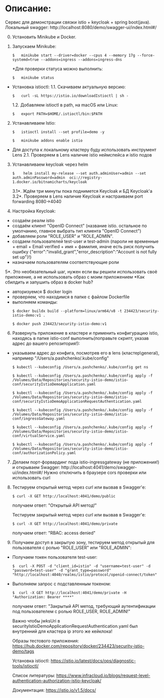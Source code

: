 # Описание:
Сервис для демонстрации связки istio + keycloak + spring boot(java).
Локальный swagger: http://localhost:8080/demo/swagger-ui/index.html#/

0. Установить Minikube и Docker.
1. Запускаем Minikube:
   ```
   $   minikube start --driver=docker --cpus 4 --memory 17g --force-systemd=true --addons=ingress --addons=ingress-dns
   ```

   *Для проверки статуса можно выполнить:
   ```
   $   minikube status
   ```
*  Установка istioctl:
   1.1. Скачиваем актуальную версию:
   ``` 
   $   curl -sL https://istio.io/downloadIstioctl | sh -
   ```
   1.2. Добавляем istioctl в path, на macOS или Linux:
   ``` 
   $   export PATH=$HOME/.istioctl/bin:$PATH
   ``` 

2. Устанавливаем Istio:
   ```
   $   istioctl install --set profile=demo -y
   ```
   ```
   $   minikube addons enable istio
   ```
*  Для доступа к локальному кластеру буду использовать инструмент Lens
   2.1. Проверяем в Lens наличие istio неймспейса и istio подов

3. Устанавливаем keycloak через helm
   ```
   $    helm install my-release --set auth.adminUser=admin --set auth.adminPassword=admin  oci://registry-1.docker.io/bitnamicharts/keycloak
   ```
   3.1*. Ждём три минуты пока поднимется Keycloak и БД Keycloak'а
   3.2*. Проверяем в Lens наличие Keycloak и настраиваем port forwarding 8080->4040

4. Настройка Keycloak:
 - создаём реалм istio
 - создаём клиент "OpenID Connect" (название istio. остальное по умолчанию, главное выбрать тип клиента "OpenID Connect")
 - добавляем роли "ROLE_USER" и "ROLE_ADMIN".
 - создаем пользователей test-user и test-admin
   (пароли не временные + email + Email verified + имя + фамилия, иначе есть риск получить ошибку {"error":"invalid_grant","error_description":"Account is not fully set up"}!)
 - назначаем пользователям соответствующие роли

5*. Это необязательный шаг, нужен если вы решили использовать своё приложение, а не использовать образ с моим приложением
*Как сбилдить и запушить образ в docker hub?
 - авторизуемся $ docker login
 - проверяем, что находимся в папке с файлом Dockerfile
 - выполняем команды:
   ```
   $ docker buildx build --platform=linux/arm64/v8 -t 234423/security-istio-demo:v1 .
   ```
   ```
   $ docker push 234423/security-istio-demo:v1
   ```

6. Развернуть приложение в кластере и применить конфигурацию istio, находясь в папке istio-conf выполнить(поправьте скрипт, указав адрес до вашего репозитория!):
 - указываем адрес до конфига, посмотрев его в lens (кластер\general), например "/Users/a.pashchenko/.kube/config"
   ```  
   $ kubectl --kubeconfig /Users/a.pashchenko/.kube/config get ns
   ```
   ```
   $ kubectl --kubeconfig /Users/a.pashchenko/.kube/config apply -f /Volumes/Data/Repositories/security-istio-demo/istio-conf/securityIstioDemoApplication.yaml
   ```
   ```
   $ kubectl --kubeconfig /Users/a.pashchenko/.kube/config apply -f /Volumes/Data/Repositories/security-istio-demo/istio-conf/securityIstioDemoApplicationRequestAuthentication.yaml
   ```
   ```
   $ kubectl --kubeconfig /Users/a.pashchenko/.kube/config apply -f /Volumes/Data/Repositories/security-istio-demo/istio-conf/ingressGateway.yaml
   ```
   ```
   $ kubectl --kubeconfig /Users/a.pashchenko/.kube/config apply -f /Volumes/Data/Repositories/security-istio-demo/istio-conf/virtualService.yaml
   ```
   ```
   $ kubectl --kubeconfig /Users/a.pashchenko/.kube/config apply -f /Volumes/Data/Repositories/security-istio-demo/istio-conf/authorizationPolicy.yaml
   ```

7. Делаем порт-форвардинг пода istio-ingressgateway (не приложения!) и открываем Swagger:
   http://localhost:4041/demo/swagger-ui/index.html#/
   Нужно отключить в браузере cors проверки или использовать curl

8. Тестируем открытый метод через curl или вызвав в Swagger'е:
   ```
   $ curl -X GET http://localhost:4041/demo/public
   ```
   получаем ответ: "Открытый API метод!"

   Тестируем закрытый метод через curl или вызвав в Swagger'е:
   ```
   $ curl -X GET http://localhost:4041/demo/private
   ```
   получаем ответ: "RBAC: access denied"

9. Получаем доступ в закрытую зону, тестируем метод открытый для пользователя с ролью "ROLE_USER" или "ROLE_ADMIN":
 - Получаем токен пользователя test-user:
   ```
   $  curl -X POST -d "client_id=istio" -d "username=test-user" -d "password=test-user" -d "grant_type=password" "http://localhost:4040/realms/istio/protocol/openid-connect/token"
   ```
- Выполняем запрос с подставленным токеном:
   ```
   $  curl -X GET http://localhost:4041/demo/private -H "Authorization: Bearer ****"
   ```
  получаем ответ: "Закрытый API метод, требующий аутентификации под пользователем с ролью ROLE_USER, ROLE_ADMIN!"

   Важно чтобы jwksUri в securityIstioDemoApplicationRequestAuthentication.yaml был внутренний для кластера ip этого же кейклока!

   Образы тестового приложения:
   https://hub.docker.com/repository/docker/234423/security-istio-demo/tags

   Установка istioctl:
   https://istio.io/latest/docs/ops/diagnostic-tools/istioctl/

   Список литературы:
   https://www.infracloud.io/blogs/request-level-authentication-authorization-istio-keycloak/
   
   Документация: 
   https://istio.io/v1.5/docs/



